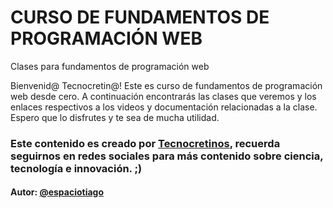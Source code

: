 # CURSO DE FUNDAMENTOS DE PROGRAMACIÓN WEB
Clases para fundamentos de programación web

Bienvenid@ Tecnocretin@! 
Este es curso de fundamentos de programación web desde cero. A continuación encontrarás las clases que veremos y los enlaces respectivos a los videos y documentación relacionadas a la clase. Espero que lo disfrutes y te sea de mucha utilidad.

### Este contenido es creado por [Tecnocretinos](https://www.instagram.com/tecnocretinos/), recuerda seguirnos en redes sociales para más contenido sobre ciencia, tecnología e innovación. ;)
#### Autor: [@espaciotiago](https://taplink.cc/espaciotiago)
